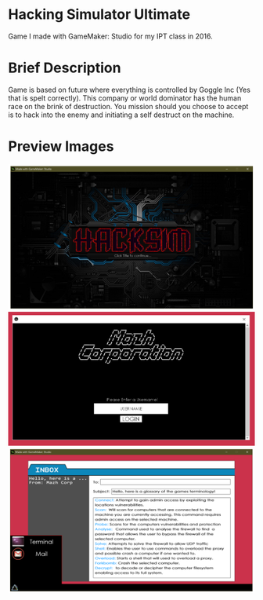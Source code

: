 # Hacking Simulator Ultimate
Game I made with GameMaker: Studio for my IPT class in 2016.

# Brief Description
Game is based on future where everything is controlled by Goggle Inc (Yes that is spelt correctly). This company or world dominator has the human race on the brink of destruction. You mission should you choose to accept is to hack into the enemy and initiating a self destruct on the machine.

# Preview Images
![Main Menu](/images/startmenu.PNG)
![Terminal](/images/terminal.PNG)
![Email and Start Menu](/images/email.PNG)
